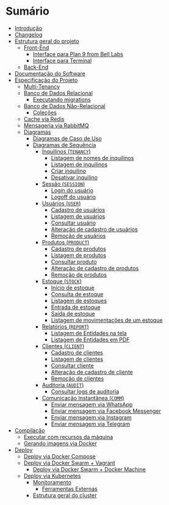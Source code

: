 # Sumário

- [Introdução](./intro.md)
- [Changelog](./CHANGELOG.md)
- [Estrutura geral do projeto](./estrutura.md)
  - [Front-End]()
	- [Interface para Plan 9 from Bell Labs](./interface-plan9.md)
	- [Interface para Terminal](./interface-terminal.md)
  - [Back-End](./backend.md)
- [Documentação do Software](./documentacao.md)
- [Especificação do Projeto]()
  - [Multi-Tenancy](./multi-tenancy.md)
  - [Banco de Dados Relacional](./banco-relacional.md)
    - [Executando migrations](./migrations.md)
  - [Banco de Dados Não-Relacional](./banco-nao-relacional.md)
    - [Coleções](./colecoes.md)
  - [Cache via Redis](./cache-redis.md)
  - [Mensageria via RabbitMQ](./mensageria-rabbitmq.md)
  - [Diagramas]()
    - [Diagramas de Caso de Uso](./diagramas/casos-de-uso.md)
    - [Diagramas de Sequência](./diagramas-sequencia.md)
	  - [Inquilinos (`TENANCY`)]()
	    - [Listagem de nomes de inquilinos]()
		- [Listagem de inquilinos]()
		- [Criar inquilino]()
		- [Desativar inquilino]()
	  - [Sessão (`SESSION`)](./diagramas-sequencia-sessao.md)
	    - [Login do usuário](./diagramas/login.md)
		- [Logoff do usuário](./diagramas/logoff.md)
	  - [Usuários (`USER`)](./diagramas-sequencia-usuarios.md)
		- [Cadastro de usuários](./diagramas/cadastro-usuarios.md)
	    - [Listagem de usuários](./diagramas/lista-usuarios.md)
		- [Consultar usuário](./diagramas/consultar-usuarios.md)
		- [Alteração de cadastro de usuários](./diagramas/alteracao-usuarios.md)
		- [Remoção de usuários](./diagramas/remocao-usuarios.md)
	  - [Produtos (`PRODUCT`)]()
		- [Cadastro de produtos]()
	    - [Listagem de produtos]()
		- [Consultar produto]()
		- [Alteração de cadastro de produtos]()
		- [Remoção de produtos]()
	  - [Estoque (`STOCK`)]()
	    - [Início de estoque]()
		- [Consulta de estoque]()
		- [Listagem de estoques]()
		- [Entrada de estoque]()
		- [Saída de estoque]()
		- [Listagem de movimentações de um estoque]()
	  - [Relatórios (`REPORT`)]()
	    - [Listagem de Entidades na tela]()
		- [Listagem de Entidades em PDF]()
	  - [Clientes (`CLIENT`)]()
	    - [Cadastro de clientes]()
		- [Listagem de clientes]()
		- [Consultar cliente]()
		- [Alteração de cadastro de cliente]()
		- [Remoção de clientes]()
	  - [Auditoria (`AUDIT`)]()
	    - [Consultar logs de auditoria]()
	  - [Comunicação Instantânea (`COMM`)]()
	    - [Enviar mensagem via WhatsApp]()
		- [Enviar mensagem via Facebook Messenger]()
		- [Enviar mensagem via Instagram]()
		- [Enviar mensagem via Telegram]()
- [Compilação](./compilacao.md)
  - [Executar com recursos da máquina](./executar-maquina.md)
  - [Gerando imagens via Docker](./gerando-imagens.md)
- [Deploy](./deploy.md)
  - [Deploy via Docker Compose](./deploy-compose.md)
  - [Deploy via Docker Swarm + Vagrant](./deploy-swarm.md)
	- [Deploy via Docker Swarm + Docker Machine](./deploy-swarm-machine.md)
  - [Deploy via Kubernetes](./deploy-kubernetes.md)
	- [Monitoramento]()
		- [Ferramentas Externas](./ferramentas-monitoramento-externas.md)
	- [Estrutura geral do cluster](./diagramas/estrutura-kubernetes.md)
